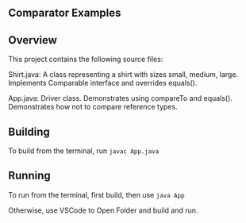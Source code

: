 ## Comparator Examples

## Overview

This project contains the following source files:

Shirt.java: A class representing a shirt with sizes small, medium,
	    large. Implements Comparable<T> interface and overrides equals().

App.java: Driver class. Demonstrates using compareTo and
	  equals(). Demonstrates how not to compare reference types.


## Building
To build from the terminal, run
```javac App.java```


## Running
To run from the terminal, first build, then use
```java App```


Otherwise, use VSCode to Open Folder and build and run.
